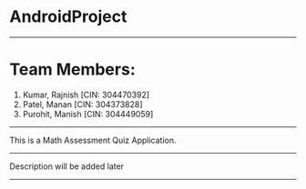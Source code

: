 # AndroidProject
------------------------------------------------------------------------------------

# Team Members:                                                                                                                           
1. Kumar, Rajnish [CIN: 304470392]                                                                                                                                                                                                               
2. Patel, Manan [CIN: 304373828]
3. Purohit, Manish [CIN: 304449059]

------------------------------------------------------------------------------------

This is a Math Assessment Quiz Application.

------------------------------------------------------------------------------------

Description will be added later

------------------------------------------------------------------------------------
